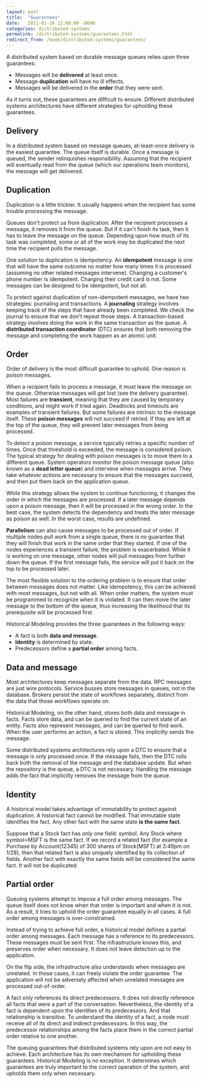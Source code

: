 ```yaml
---
layout: post
title:  "Guarantees"
date:   2011-01-28 12:00:00 -0600
categories: distributed-systems
permalink: /distributed-systems/guarantees.html
redirect_from: /book/distributed-systems/guarantees/
---
```

A distributed system based on durable message queues relies upon three guarantees:

- Messages will be **delivered** at least once.
- Message **duplication** will have no ill effects.
- Messages will be delivered in the **order** that they were sent.

As it turns out, these guarantees are difficult to ensure. Different distributed systems architectures have different strategies for upholding these guarantees.

## Delivery

In a distributed system based on message queues, at-least-once delivery is the easiest guarantee. The queue itself is durable. Once a message is queued, the sender relinquishes responsibility. Assuming that the recipient will eventually read from the queue (which our operations team monitors), the message will get delivered.

## Duplication

Duplication is a little trickier. It usually happens when the recipient has some trouble processing the message.

Queues don't protect us from duplication. After the recipient processes a message, it removes it from the queue. But if it can't finish its task, then it has to leave the message on the queue. Depending upon how much of its task was completed, some or all of the work may be duplicated the next time the recipient pulls the message.

One solution to duplication is idempotency. An **idempotent** message is one that will have the same outcome no matter how many times it is processed (assuming no other related messages intervene). Changing a customer's phone number is idempotent. Charging their credit card is not. Some messages can be designed to be idempotent, but not all.

To protect against duplication of non-idempotent messages, we have two strategies: journaling and transactions. A **journaling** strategy involves keeping track of the steps that have already been completed. We check the journal to ensure that we don't repeat those steps. A transaction-based strategy involves doing the work in the same transaction as the queue. A **distributed transaction coordinator** (DTC) ensures that both removing the message and completing the work happen as an atomic unit.

## Order

Order of delivery is the most difficult guarantee to uphold. One reason is poison messages.

When a recipient fails to process a message, it must leave the message on the queue. Otherwise messages will get lost (see the delivery guarantee). Most failures are **transient**, meaning that they are caused by temporary conditions, and might work if tried again. Deadlocks and timeouts are examples of transient failures. But some failures are intrinsic to the message itself. These **poison messages** will not succeed if retried. If they are left at the top of the queue, they will prevent later messages from being processed.

To detect a poison message, a service typically retries a specific number of times. Once that threshold is exceeded, the message is considered poison. The typical strategy for dealing with poison messages is to move them to a different queue. System operators monitor the poison message queue (also known as a **dead letter queue**) and intervene when messages arrive. They take whatever actions are necessary to ensure that the messages succeed, and then put them back on the application queue.

While this strategy allows the system to continue functioning, it changes the order in which the messages are processed. If a later message depends upon a poison message, then it will be processed in the wrong order. In the best case, the system detects the dependency and treats the later message as poison as well. In the worst case, results are undefined.

**Parallelism** can also cause messages to be processed out of order. If multiple nodes pull work from a single queue, there is no guarantee that they will finish that work in the same order that they started. If one of the nodes experiences a transient failure, the problem is exacerbated. While it is working on one message, other nodes will pull messages from further down the queue. If the first message fails, the service will put it back on the top to be processed later.

The most flexible solution to the ordering problem is to ensure that order between messages does not matter. Like idempotency, this can be achieved with most messages, but not with all. When order matters, the system must be programmed to recognize when it is violated. It can then move the later message to the bottom of the queue, thus increasing the likelihood that its prerequisite will be processed first.

Historical Modeling provides the three guarantees in the following ways:

- A fact is both **data and message**.
- **Identity** is determined by state.
- Predecessors define a **partial order** among facts.

## Data and message

Most architectures keep messages separate from the data. RPC messages are just wire protocols. Service busses store messages in queues, not in the database. Brokers persist the state of workflows separately, distinct from the data that those workflows operate on.

Historical Modeling, on the other hand, stores both data and message in facts. Facts store data, and can be queried to find the current state of an entity. Facts also represent messages, and can be queried to find work. When the user performs an action, a fact is stored. This implicitly sends the message.

Some distributed systems architectures rely upon a DTC to ensure that a message is only processed once. If the message fails, then the DTC rolls back both the removal of the message and the database update. But when the repository is the queue, a DTC is not necessary. Handling the message adds the fact that implicitly removes the message from the queue.

## Identity

A historical model takes advantage of immutability to protect against duplication. A historical fact cannot be modified. That immutable state identifies the fact. Any other fact with the same state **is the same fact**.

Suppose that a Stock fact has only one field: symbol. Any Stock where symbol=MSFT is the same fact. If we record a related fact (for example a Purchase by Account(12345) of 300 shares of Stock(MSFT) at 3:49pm on 1/28), then that related fact is also uniquely identified by its collection of fields. Another fact with exactly the same fields will be considered the same fact. It will not be duplicated.

## Partial order

Queuing systems attempt to impose a full order among messages. The queue itself does not know when that order is important and when it is not. As a result, it tries to uphold the order guarantee equally in all cases. A full order among messages is over-constrained.

Instead of trying to achieve full order, a historical model defines a partial order among messages. Each message has a reference to its predecessors. These messages must be sent first. The infrastructure knows this, and preserves order when necessary. It does not leave detection up to the application.

On the flip side, the infrastructure also understands when messages are unrelated. In those cases, it can freely violate the order guarantee. The application will not be adversely affected when unrelated messages are processed out-of-order.

A fact only references its direct predecessors. It does not directly reference all facts that were a part of the conversation. Nevertheless, the identity of a fact is dependent upon the identities of its predecessors. And that relationship is transitive. To understand the identity of a fact, a node must receive all of its direct and indirect predecessors. In this way, the predecessor relationships among the facts place them in the correct partial order relative to one another.

The queuing guarantees that distributed systems rely upon are not easy to achieve. Each architecture has its own mechanism for upholding these guarantees. Historical Modeling is no exception. It determines which guarantees are truly important to the correct operation of the system, and upholds them only when necessary.
